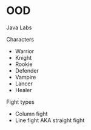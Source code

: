 # OOD
Java Labs

Characters
- Warrior
- Knight
- Rookie
- Defender
- Vampire
- Lancer
- Healer

Fight types
- Column fight
- Line fight AKA straight fight
